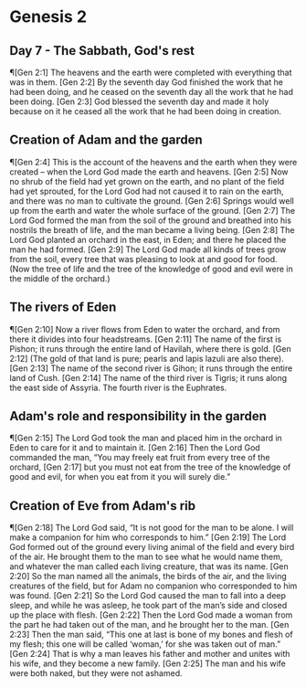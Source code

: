 # Genesis 2

## Day 7 - The Sabbath, God's rest
¶[Gen 2:1] The heavens and the earth were completed with everything that was in them.
[Gen 2:2] By the seventh day God finished the work that he had been doing, and he ceased on the seventh day all the work that he had been doing.
[Gen 2:3] God blessed the seventh day and made it holy because on it he ceased all the work that he had been doing in creation.

## Creation of Adam and the garden
¶[Gen 2:4] This is the account of the heavens and the earth when they were created – when the Lord God made the earth and heavens.
[Gen 2:5] Now no shrub of the field had yet grown on the earth, and no plant of the field had yet sprouted, for the Lord God had not caused it to rain on the earth, and there was no man to cultivate the ground.
[Gen 2:6] Springs would well up from the earth and water the whole surface of the ground.
[Gen 2:7] The Lord God formed the man from the soil of the ground and breathed into his nostrils the breath of life, and the man became a living being.
[Gen 2:8] The Lord God planted an orchard in the east, in Eden; and there he placed the man he had formed.
[Gen 2:9] The Lord God made all kinds of trees grow from the soil, every tree that was pleasing to look at and good for food. (Now the tree of life and the tree of the knowledge of good and evil were in the middle of the orchard.)

## The rivers of Eden
¶[Gen 2:10] Now a river flows from Eden to water the orchard, and from there it divides into four headstreams.
[Gen 2:11] The name of the first is Pishon; it runs through the entire land of Havilah, where there is gold.
[Gen 2:12] (The gold of that land is pure; pearls and lapis lazuli are also there).
[Gen 2:13] The name of the second river is Gihon; it runs through the entire land of Cush.
[Gen 2:14] The name of the third river is Tigris; it runs along the east side of Assyria. The fourth river is the Euphrates.

## Adam's role and responsibility in the garden
¶[Gen 2:15] The Lord God took the man and placed him in the orchard in Eden to care for it and to maintain it.
[Gen 2:16] Then the Lord God commanded the man, “You may freely eat fruit from every tree of the orchard,
[Gen 2:17] but you must not eat from the tree of the knowledge of good and evil, for when you eat from it you will surely die.”

## Creation of Eve from Adam's rib
¶[Gen 2:18] The Lord God said, “It is not good for the man to be alone. I will make a companion for him who corresponds to him.”
[Gen 2:19] The Lord God formed out of the ground every living animal of the field and every bird of the air. He brought them to the man to see what he would name them, and whatever the man called each living creature, that was its name.
[Gen 2:20] So the man named all the animals, the birds of the air, and the living creatures of the field, but for Adam no companion who corresponded to him was found.
[Gen 2:21] So the Lord God caused the man to fall into a deep sleep, and while he was asleep, he took part of the man’s side and closed up the place with flesh.
[Gen 2:22] Then the Lord God made a woman from the part he had taken out of the man, and he brought her to the man.
[Gen 2:23] Then the man said, “This one at last is bone of my bones and flesh of my flesh; this one will be called ‘woman,’ for she was taken out of man.”
[Gen 2:24] That is why a man leaves his father and mother and unites with his wife, and they become a new family.
[Gen 2:25] The man and his wife were both naked, but they were not ashamed.
